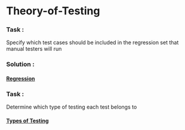 # Theory-of-Testing
### Task :
Specify which test cases should be included in the regression set that manual testers will run
### Solution :
#### [Regression](https://docs.google.com/spreadsheets/d/1rKWV3VWs4ibsH0bhJ6TSiQ7dSpvZuH5JMq_Y7tQzBpk/edit?usp=sharing)

### Task : 
Determine which type of testing each test belongs to
#### [Types of Testing](https://docs.google.com/spreadsheets/d/1fmRz2VhurxTBzFJi2sk9-XmNkhDsOmufPeUvaxklnt8/edit?usp=sharing)
